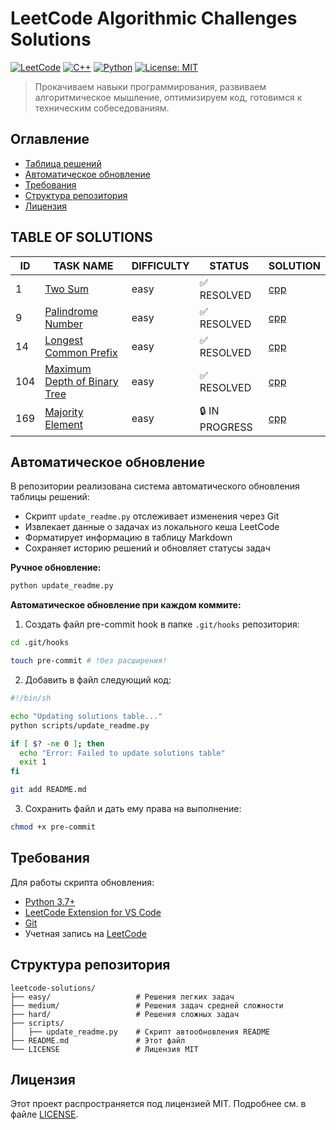 # LeetCode Algorithmic Challenges Solutions

[![LeetCode](https://img.shields.io/badge/LeetCode-000000?style=for-the-badge&logo=LeetCode&logoColor=#d16c06)](https://leetcode.com/)
[![C++](https://img.shields.io/badge/C++-00599C?style=for-the-badge&logo=c%2B%2B&logoColor=white)](https://isocpp.org/)
[![Python](https://img.shields.io/badge/Python-3776AB?style=for-the-badge&logo=python&logoColor=white)](https://python.org/)
[![License: MIT](https://img.shields.io/badge/License-MIT-yellow.svg?style=for-the-badge)](https://opensource.org/licenses/MIT)

> Прокачиваем навыки программирования, развиваем алгоритмическое мышление, оптимизируем код, готовимся к техническим собеседованиям.

## Оглавление
- [Таблица решений](#table-of-solutions)
- [Автоматическое обновление](#автоматическое-обновление)
- [Требования](#требования)
- [Структура репозитория](#структура-репозитория)
- [Лицензия](#лицензия)

## TABLE OF SOLUTIONS

| ID | TASK NAME | DIFFICULTY | STATUS | SOLUTION |
|----|-----------|------------|--------|----------|
| 1 | [Two Sum](https://leetcode.com/problems/two-sum/description/) | easy | ✅ RESOLVED | [cpp](easy/1.two-sum.cpp) |
| 9 | [Palindrome Number](https://leetcode.com/problems/palindrome-number/description/) | easy | ✅ RESOLVED | [cpp](easy/9.palindrome-number.cpp) |
| 14 | [Longest Common Prefix](https://leetcode.com/problems/longest-common-prefix/description/) | easy | ✅ RESOLVED | [cpp](easy/14.longest-common-prefix.cpp) |
| 104 | [Maximum Depth of Binary Tree](https://leetcode.com/problems/maximum-depth-of-binary-tree/description/) | easy | ✅ RESOLVED | [cpp](easy/104.maximum-depth-of-binary-tree.cpp) |
| 169 | [Majority Element](https://leetcode.com/problems/majority-element/description/) | easy | 🔒 IN PROGRESS | [cpp](easy/169.majority-element.cpp) |

<!-- Last updated: 10-07-2025 01:30:06 -->

## Автоматическое обновление
В репозитории реализована система автоматического обновления таблицы решений:
- Скрипт `update_readme.py` отслеживает изменения через Git
- Извлекает данные о задачах из локального кеша LeetCode
- Форматирует информацию в таблицу Markdown
- Сохраняет историю решений и обновляет статусы задач

**Ручное обновление:**
```bash
python update_readme.py
```

**Автоматическое обновление при каждом коммите:**

1. Создать файл pre-commit hook в папке `.git/hooks` репозитория:
```bash
cd .git/hooks

touch pre-commit # !без расширения!
```

2. Добавить в файл следующий код:
```bash
#!/bin/sh

echo "Updating solutions table..."
python scripts/update_readme.py

if [ $? -ne 0 ]; then
  echo "Error: Failed to update solutions table"
  exit 1
fi

git add README.md
```

3. Сохранить файл и дать ему права на выполнение:
```bash
chmod +x pre-commit
```

## Требования
Для работы скрипта обновления:
- [Python 3.7+](https://www.python.org/downloads/)
- [LeetCode Extension for VS Code](https://marketplace.visualstudio.com/items?itemName=LeetCode.vscode-leetcode)
- [Git](https://git-scm.com/downloads)
- Учетная запись на [LeetCode](https://leetcode.com/)

## Структура репозитория
```
leetcode-solutions/
├── easy/                   # Решения легких задач
├── medium/                 # Решения задач средней сложности
├── hard/                   # Решения сложных задач
├── scripts/
│   ├── update_readme.py    # Скрипт автообновления README
├── README.md               # Этот файл
└── LICENSE                 # Лицензия MIT
```

## Лицензия
Этот проект распространяется под лицензией MIT. Подробнее см. в файле [LICENSE](LICENSE).

